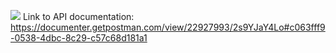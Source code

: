 ![](https://github.com/Mi6ixx/mobile_web_admin_app_backend/blob/master/Blank%20diagram%20(1).jpeg)
Link to API documentation:
https://documenter.getpostman.com/view/22927993/2s9YJaY4Lo#c063fff9-0538-4dbc-8c29-c57c68d181a1
